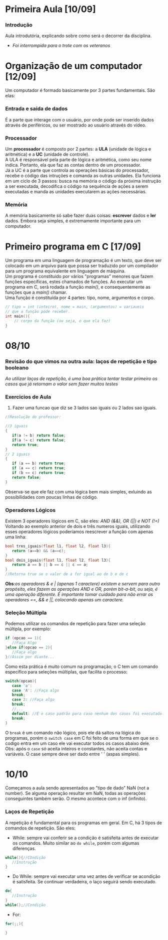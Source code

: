 # Primeira Aula [10/09]
### Introdução
Aula introdutória, explicando sobre como será o decorrer da disciplina.
* _Foi interrompida para o trote com os veteranos_

# Organização de um computador [12/09]

Um computador é formado basicamente por 3 partes fundamentais. São elas: <br>

###  Entrada e saída de dados
É a parte que interage com o usuário, por onde pode ser inserido dados através de periféricos, ou ser mostrado ao usuário através do vídeo.

### Processador
Um **processador** é composto por 2 partes: a **ULA** (unidade de lógica e aritmética) e a **UC** (unidade de controle).<br>
A ULA é responsável pela parte de lógica e aritmética, como seu nome indica. Portanto, ela que faz as contas dentro de um processador.<br>
Já a UC é a parte que controla as operações básicas do processador, recebe o código das intruções e comanda as outras unidades. Ela funciona em um ciclo de 3 passos: busca na memória o código da próxima instrução a ser executada, decodifica o código na sequência de ações a serem executadas e manda as unidades executarem as ações necessárias.

### Memória
A memória basicamente só sabe fazer duas coisas: **escrever** dados e **ler** dados. Embora seja simples, é extremamente importante para um computador.

# Primeiro programa em C [17/09]

Um programa em uma linguagem de programação é um texto, que deve ser colocado em um arquivo para que possa ser traduzido por um compilador para um programa equivalente em linguagem de máquina. <br>
Um programa é constituido por vários "programas" menores que fazem funções específicas, estes chamados de funções. Ao executar um programa em C, será rodada a função _main()_, e consequentemente as funções que a _main()_ chamar.<br>
Uma função é constituída por 4 partes: tipo, nome, argumentos e corpo.
```C
// tipo = int (inteiro), nome = main, (argumentos) = variaveis 
// que a função pode receber. 
int main(){
    // corpo da função (ou seja, o que ela faz)
}
```

# 08/10
### Revisão do que vimos na outra aula: laços de repetição e tipo booleano
_Ao utilizar laços de repetição, é uma boa prática tentar testar primeiro os casos que já retornam o valor sem fazer muitos testes_<br>

### Exercicios de Aula
1. Fazer uma funcao que diz se 3 lados sao iguais ou 2 lados sao iguais.<br>
```C
//Resolução do professor:

//3 iguais
{
   if(a != b) return false;
   if(a != c) return false;
   return true;
}
// 2 iguais
{
   if (a == b) return true;
   if (a == c) return true;
   if (b == c) return true;
   return false;
}
```
Observa-se que ele faz com uma lógica bem mais simples, exluindo as possibilidades com poucas linhas de código.<br>

### Operadores Lógicos
Existem 3 operadores lógicos em C, são eles: _AND (&&), OR (||) e NOT (!=)_<br>
Voltando ao exemplo anterior de dois e três numeros iguais, utilizando esses operadores lógicos poderíamos reescrever a função com apenas uma linha: 

```C
bool tres_iguais(float l1, float l2, float l3){
   return (a==b) && (a==c);
}
bool dois_iguais(float l1, float l2, float l3){
   return a == b || b == c || c == a;
}
//Retorna true se o valor de a for igual ao de b e de c
```
**Obs**:_os operadores & e | (apenas 1 caractere) existem e servem para outro propósito, eles fazem as operações AND e OR, porém bit-a-bit, ou seja, é uma operação diferente. É importante tomar cuidado para não errar os operadores ==, && e ||, colocando apenas um caractere._<br>

### Seleção Múltipla
Podemos utilizar os comandos de repetição para fazer uma seleção múltipla, por exemplo:
```C
if (opcao == 1){
   //Faça Algo
}else if(opcao == 2){
   //Faça algo
}//Assim por diante...
```
Como esta prática é muito comum na programação, o C tem um comando específico para seleções múltiplas, que facilita o processo:
```C
switch(opcao){
   case 'a': 
   case 'A': //Faça algo
   break;
   case 2: //Faça algo
   break;
   //...
   default: //É o caso padrão para caso nenhum dos casos foi executado. Tipo o else
   break;
}
```
O `break` é um comando não lógico, pois ele dá saltos na lógica do programas, porém o `switch case` em C foi feito de uma forma em que se o codigo entra em um caso ele vai executar todos os casos abaixo dele. <br>
Obs: após o `case` só aceita inteiros e constantes, não aceita contas e variáveis. O case sempre deve ser dado entre ' ' (aspas simples).<br>

# 10/10
Começamos a aula sendo apresentados ao "tipo de dado" NaN (not a number). Se alguma operação resultar em NaN, todas as operações conseguintes também serão. O mesmo acontece com o inf (infinito).<br>

### Laços de Repetição
A repetição é fundamental para os programas em geral. Em C, há 3 tipos de comandos de repetição. São eles: 
- While: sempre vai conferir se a condição é satisfeita antes de executar os comandos. Muito similar ao `do while`, porém com algumas diferenças.

```c
while(){//COndição
   //Instrução
}
```

- Do While: sempre vai executar uma vez antes de verificar se acondição é satisfeita. Se continuar verdadeira, o laço seguirá sendo executado.

```c
do{
   //Instrução
}
while();//Condição
```

- For: 

```c
for(;;){

}
```